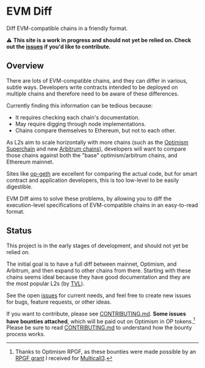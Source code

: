 # EVM Diff

Diff EVM-compatible chains in a friendly format.

⚠️ **This site is a work in progress and should not yet be relied on. Check out the [issues](https://github.com/mds1/evm-diff/issues) if you'd like to contribute.**

## Overview

There are lots of EVM-compatible chains, and they can differ in various, subtle ways.
Developers write contracts intended to be deployed on multiple chains and therefore need to be aware of these differences.

Currently finding this information can be tedious because:

- It requires checking each chain's documentation.
- May require digging through node implementations.
- Chains compare themselves to Ethereum, but not to each other.

As L2s aim to scale horizontally with more chains (such as the [Optimism Superchain](https://app.optimism.io/superchain) and new [Arbitrum chains](https://docs.arbitrum.foundation/new-arb-chains)), developers will want to compare those chains against both the "base" optimism/arbitrum chains, and Ethereum mainnet.

Sites like [op-geth](https://op-geth.optimism.io/) are excellent for comparing the actual code, but for smart contract and application developers, this is too low-level to be easily digestible.

EVM Diff aims to solve these problems, by allowing you to diff the execution-level specifications of EVM-compatible chains in an easy-to-read format.

## Status

This project is in the early stages of development, and should not yet be relied on.

The initial goal is to have a full diff between mainnet, Optimism, and Arbitrum, and then expand to other chains from there. Starting with these chains seems ideal because they have good documentation and they are the most popular L2s (by [TVL](https://l2beat.com/scaling/tvl)).

See the open [issues](https://github.com/mds1/evm-diff/issues) for current needs, and feel free to create new issues for bugs, feature requests, or other ideas.

If you want to contribute, please see [CONTRIBUTING.md](./CONTRIBUTING.md).
**Some issues have bounties attached**, which will be paid out on Optimism in OP tokens.[^1] Please be sure to read [CONTRIBUTING.md](./CONTRIBUTING.md) to understand how the bounty process works.

[^1]: Thanks to Optimism RPGF, as these bounties were made possible by an [RPGF grant](https://optimism.mirror.xyz/Upn_LtV2-3SviXgX_PE_LyA7YI00jQyoM1yf55ltvvI) I received for [Multicall3](https://github.com/mds1/multicall).

